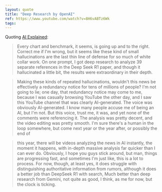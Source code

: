 ```yaml
---
layout: quote
title: "Deep Research by OpenAI"
ref: https://www.youtube.com/watch?v=8H6vABTz6Wk
tags:
---
```


Quoting [AI Explained](https://www.youtube.com/watch?v=8H6vABTz6Wk):

> Every chart and benchmark, it seems, is going up and to the right. Correct me if I&#39;m wrong, but it seems like these kind of small hallucinations are the last thin line of defense for so much of white collar work. On one prompt, I got deep research to analyze 39 separate references in the Deep Seek R1 paper, and though it hallucinated a little bit, the results were extraordinary in their depth.

> Making these kinds of repeated hallucinations, wouldn&#39;t this news be effectively a redundancy notice for tens of millions of people? I&#39;m not going to lie; one day, that redundancy notice may come to me, because I was casually browsing YouTube the other day, and I saw this YouTube channel that was clearly AI-generated. The voice was obviously AI-generated. I know many people accuse me of being an AI, but I&#39;m not. But this voice, trust me, it was, and yet none of the comments were referencing it. The analysis was pretty decent, and the video editing was pretty smooth. I&#39;m sure there&#39;s a human in the loop somewhere, but come next year or the year after, or possibly the end of

> this year, there will be videos analyzing the news in AI instantly, the moment it happens, with in-depth massive analysis far quicker than I can ever do. Obviously, I hope you guys stick around, but man, things are progressing fast, and sometimes I&#39;m just like, this is a lot to process. For now, though, at least yes, it does struggle with distinguishing authoritative information from rumors, although it does a better job than DeepSeek R1 with search, Much better than deep research from Gemini, not quite as good, I think, as me for now, but the clock is ticking.
